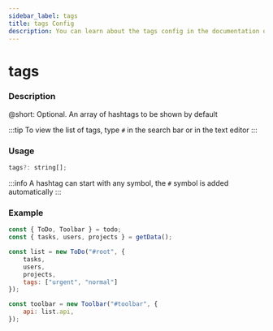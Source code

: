 ```yaml
---
sidebar_label: tags
title: tags Config
description: You can learn about the tags config in the documentation of the DHTMLX JavaScript To Do List library. Browse developer guides and API reference, try out code examples and live demos, and download a free 30-day evaluation version of DHTMLX To Do List.
---
```


# tags

### Description

@short: Optional. An array of hashtags to be shown by default

:::tip
To view the list of tags, type `#` in the search bar or in the text editor
:::

### Usage

~~~js
tags?: string[];
~~~

:::info
A hashtag can start with any symbol, the `#` symbol is added automatically
:::

### Example

~~~js {8}
const { ToDo, Toolbar } = todo;
const { tasks, users, projects } = getData();

const list = new ToDo("#root", {
	tasks,
	users,
	projects,
	tags: ["urgent", "normal"]
});

const toolbar = new Toolbar("#toolbar", {
    api: list.api,
});
~~~

